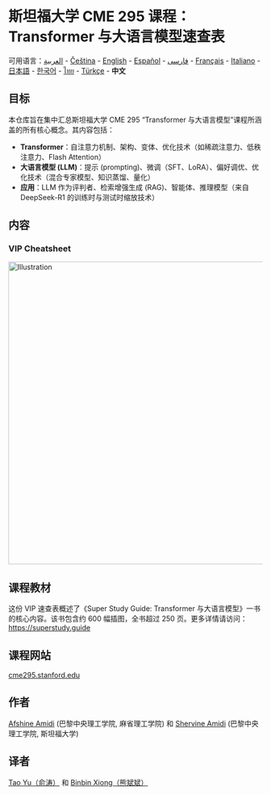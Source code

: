 # 斯坦福大学 CME 295 课程：Transformer 与大语言模型速查表 
可用语言：[العربية](https://github.com/afshinea/stanford-cme-295-transformers-large-language-models/tree/main/ar) - [Čeština](https://github.com/afshinea/stanford-cme-295-transformers-large-language-models/tree/main/cs) - [English](https://github.com/afshinea/stanford-cme-295-transformers-large-language-models/tree/main/en) - [Español](https://github.com/afshinea/stanford-cme-295-transformers-large-language-models/tree/main/es) - [فارسی](https://github.com/afshinea/stanford-cme-295-transformers-large-language-models/tree/main/fa) - [Français](https://github.com/afshinea/stanford-cme-295-transformers-large-language-models/tree/main/fr) - [Italiano](https://github.com/afshinea/stanford-cme-295-transformers-large-language-models/tree/main/it) - [日本語](https://github.com/afshinea/stanford-cme-295-transformers-large-language-models/tree/main/ja) - [한국어](https://github.com/afshinea/stanford-cme-295-transformers-large-language-models/tree/main/ko) - [ไทย](https://github.com/afshinea/stanford-cme-295-transformers-large-language-models/tree/main/th) - [Türkçe](https://github.com/afshinea/stanford-cme-295-transformers-large-language-models/tree/main/tr) - **中文**

## 目标
本仓库旨在集中汇总斯坦福大学 CME 295 “Transformer 与大语言模型”课程所涵盖的所有核心概念。其内容包括：
- **Transformer**：自注意力机制、架构、变体、优化技术（如稀疏注意力、低秩注意力、Flash Attention）
- **大语言模型 (LLM)**：提示 (prompting)、微调（SFT、LoRA）、偏好调优、优化技术（混合专家模型、知识蒸馏、量化）
- **应用**：LLM 作为评判者、检索增强生成 (RAG)、智能体、推理模型（来自 DeepSeek-R1 的训练时与测试时缩放技术）

## 内容
### VIP Cheatsheet
<a href="https://github.com/afshinea/stanford-cme-295-transformers-large-language-models/blob/main/zh/cheatsheet-transformers-large-language-models.pdf"><img src="https://cme295.stanford.edu/cheatsheet-zh.png" alt="Illustration" width="600px"/></a>

## 课程教材
这份 VIP 速查表概述了《Super Study Guide: Transformer 与大语言模型》一书的核心内容。该书包含约 600 幅插图，全书超过 250 页。更多详情请访问：https://superstudy.guide

## 课程网站
[cme295.stanford.edu](https://cme295.stanford.edu/)

## 作者
[Afshine Amidi](https://www.linkedin.com/in/afshineamidi/) (巴黎中央理工学院, 麻省理工学院) 和 [Shervine Amidi](https://www.linkedin.com/in/shervineamidi/) (巴黎中央理工学院, 斯坦福大学)

## 译者
[Tao Yu（俞涛）](https://www.linkedin.com/in/taoyucmu/) 和 [Binbin Xiong（熊斌斌）](https://www.linkedin.com/in/binbin-xiong-51ab8a43/)
